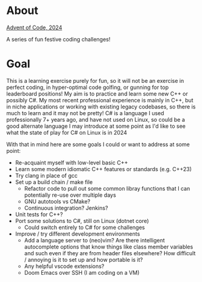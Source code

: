 # About

[Advent of Code, 2024](https://adventofcode.com/2024)

A series of fun festive coding challenges!

# Goal

This is a learning exercise purely for fun, so it will not be an exercise in perfect coding, in hyper-optimal code golfing, or gunning for top leaderboard positions! My aim is to practice and learn some new C++ or possibly C#. My most recent professional experience is mainly in C++, but in niche applications or working with existing legacy codebases, so there is much to learn and it may not be pretty! C# is a language I used professionally 7+ years ago, and have not used on Linux, so could be a good alternate language I may introduce at some point as I'd like to see what the state of play for C# on Linux is in 2024

With that in mind here are some goals I could or want to address at some point:

- Re-acquaint myself with low-level basic C++
- Learn some modern idiomatic C++ features or standards (e.g. C++23)
- Try clang in place of gcc
- Set up a build chain / make file
    - Refactor code to pull out some common libray functions that I can potentially re-use over multiple days
    - GNU autotools vs CMake?
    - Continuous integration? Jenkins?
- Unit tests for C++?
- Port some solutions to C#, still on Linux (dotnet core)
    - Could switch entirely to C# for some challenges
- Improve / try different development environments
    - Add a language server to (neo)vim? Are there intelligent autocomplete options that know things like class member variables and such even if they are from header files elsewhere? How difficult / annoying is it to set up and how portable is it?
    - Any helpful vscode extensions?
    - Doom Emacs over SSH (I am coding on a VM)

